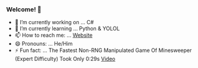 ### Welcome! 👋


- 🔭 I’m currently working on ... C#
- 🌱 I’m currently learning ... Python & YOLOL
- 📫 How to reach me: ... [Website](nicholson.code)
- 😄 Pronouns: ... He/Him
- ⚡ Fun fact: ... The Fastest Non-RNG Manipulated Game Of Minesweeper (Expert Difficulty) Took Only 0:29s  [Video](https://www.youtube.com/watch?v=aKML1EbVCvY&t)

